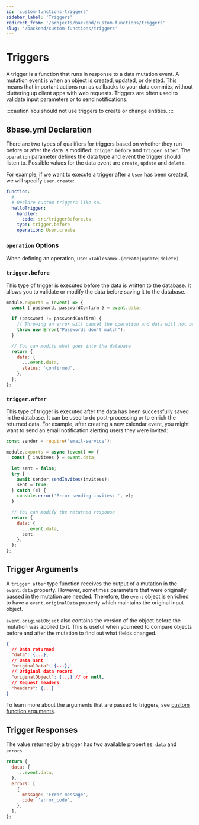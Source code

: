 ```yaml
---
id: 'custom-functions-triggers'
sidebar_label: 'Triggers'
redirect_from: '/projects/backend/custom-functions/triggers'
slug: '/backend/custom-functions/triggers'
---
```

# Triggers

A trigger is a function that runs in response to a data mutation event. A mutation event is when an object is created, updated, or deleted. This means that important actions run as callbacks to your data commits, without cluttering up client apps with web requests. Triggers are often used to validate input parameters or to send notifications.

:::caution
You should not use triggers to create or change entities.
:::

## 8base.yml Declaration

There are two types of qualifiers for triggers based on whether they run before or after the data is modified: `trigger.before` and `trigger.after`. The `operation` parameter defines the data type and event the trigger should listen to. Possible values for the data event are `create`, `update` and `delete`. 

For example, if we want to execute a trigger after a `User` has been created, we will specify `User.create`: 

```yaml
function:
  #
  # Declare custom triggers like so.
  helloTrigger:
    handler:
      code: src/triggerBefore.ts
    type: trigger.before
    operation: User.create
```
### `operation` Options

When defining an operation, use: `<TableName>.(create|update|delete)`

### `trigger.before`

This type of trigger is executed before the data is written to the database. It allows you to validate or modify the data before saving it to the database.

```javascript
module.exports = (event) => {
  const { password, passwordConfirm } = event.data;

  if (password != passwordConfirm) {
    // Throwing an error will cancel the operation and data will not be inserted
    throw new Error("Passwords don't match");
  }

  // You can modify what goes into the database
  return {
    data: {
      ...event.data,
      status: 'confirmed',
    },
  };
};
```

### `trigger.after`

This type of trigger is executed after the data has been successfully saved in the database. It can be used to do post-processing or to enrich the returned data. For example, after creating a new calendar event, you might want to send an email notification alerting users they were invited:

```javascript
const sender = require('email-service');

module.exports = async (event) => {
  const { invitees } = event.data;

  let sent = false;
  try {
    await sender.sendInvites(invitees);
    sent = true;
  } catch (e) {
    console.error('Error sending invites: ', e);
  }

  // You can modify the returned response
  return {
    data: {
      ...event.data,
      sent,
    },
  };
};
```

## Trigger Arguments

A `trigger.after` type function receives the output of a mutation in the `event.data` property. However, sometimes parameters that were originally passed in the mutation are needed. Therefore, the `event` object is enriched to have a `event.originalData` property which maintains the original input object.

`event.originalObject` also contains the version of the object before the mutation was applied to it. This is useful when you need to compare objects before and after the mutation to find out what fields changed.

```json
{
  // Data returned
  "data": {...},
  // Data sent
  "originalData": {...},
  // Original data record
  "originalObject": {...} // or null,
  // Request headers
  "headers": {...}
}
```

To learn more about the arguments that are passed to triggers, see [custom function arguments](/backend/custom-functions/types#custom-function-arguments).

## Trigger Responses

The value returned by a trigger has two available properties: `data` and `errors`.

```javascript
return {
  data: {
    ...event.data,
  },
  errors: [
    {
      message: 'Error message',
      code: 'error_code',
    },
  ],
};
```

